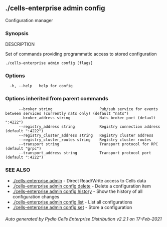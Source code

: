 ## ./cells-enterprise admin config

Configuration manager

### Synopsis


DESCRIPTION

  Set of commands providing programmatic access to stored configuration



```
./cells-enterprise admin config [flags]
```

### Options

```
  -h, --help   help for config
```

### Options inherited from parent commands

```
      --broker string                     Pub/sub service for events between services (currently nats only) (default "nats")
      --broker_address string             Nats broker port (default ":4222")
      --registry_address string           Registry connection address (default ":4222")
      --registry_cluster_address string   Registry cluster address
      --registry_cluster_routes string    Registry cluster routes
      --transport string                  Transport protocol for RPC (default "grpc")
      --transport_address string          Transport protocol port (default ":4222")
```

### SEE ALSO

* [./cells-enterprise admin](./cells-enterprise-admin)	 - Direct Read/Write access to Cells data
* [./cells-enterprise admin config delete](./cells-enterprise-admin-config-delete)	 - Delete a configuration item
* [./cells-enterprise admin config history](./cells-enterprise-admin-config-history)	 - Show the history of all configuration changes
* [./cells-enterprise admin config list](./cells-enterprise-admin-config-list)	 - List all configurations
* [./cells-enterprise admin config set](./cells-enterprise-admin-config-set)	 - Store a configuration

###### Auto generated by Pydio Cells Enterprise Distribution v2.2.1 on 17-Feb-2021
